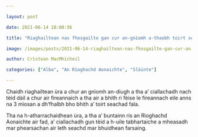 ```yaml
---

layout: post

date: 2021-06-14 18:00:56

title: "Riaghailtean nas fhosgailte gan cur an-gnìomh a-thaobh toirt seachad fala"

image: /images/posts/2021-06-14-riaghailtean-nas-fhosgailte-gan-cur-an-gniomh-a-thaobh-toirt-seachad-fala.webp

author: Crìstean MacMhìcheil

categories: ["Alba", "An Rìoghachd Aonaichte", "Slàinte"]

---
```


Chaidh riaghailtean ùra a chur an gnìomh an-diugh a tha a’ ciallachadh nach tèid dàil a chur air fireannaich a tha air a bhith ri fèise le fireannach eile anns na 3 mìosan a dh’fhalbh bho bhith a’ toirt seachad fala.

Tha na h-atharrachaidhean ùra, a tha a’ buntainn ris an Rìoghachd Aonaichte air fad, a’ ciallachadh gun tèid a h-uile tabhartaiche a mheasadh mar phearsachan air leth seachd mar bhuidhean farsaing.
